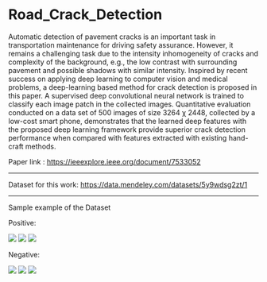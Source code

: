 # Road_Crack_Detection

Automatic detection of pavement cracks is an important task in transportation maintenance for driving safety assurance. However, it remains a challenging task due to the intensity inhomogeneity of cracks and complexity of the background, e.g., the low contrast with surrounding pavement and possible shadows with similar intensity. Inspired by recent success on applying deep learning to computer vision and medical problems, a deep-learning based method for crack detection is proposed in this paper. A supervised deep convolutional neural network is trained to classify each image patch in the collected images. Quantitative evaluation conducted on a data set of 500 images of size 3264 χ 2448, collected by a low-cost smart phone, demonstrates that the learned deep features with the proposed deep learning framework provide superior crack detection performance when compared with features extracted with existing hand-craft methods.

Paper link : https://ieeexplore.ieee.org/document/7533052

---

Dataset for this work: https://data.mendeley.com/datasets/5y9wdsg2zt/1

---

Sample example of the Dataset

Positive:

<img src="https://github.com/Shakib-IO/Road_Crack_Detection/blob/main/Dataset/Positive/00460.jpg">
<img src="https://github.com/Shakib-IO/Road_Crack_Detection/blob/main/Dataset/Positive/00461.jpg">
<img src="https://github.com/Shakib-IO/Road_Crack_Detection/blob/main/Dataset/Positive/00462.jpg">

Negative:

<img src="https://github.com/Shakib-IO/Road_Crack_Detection/blob/main/Dataset/Negative/01684.jpg">
<img src="https://github.com/Shakib-IO/Road_Crack_Detection/blob/main/Dataset/Negative/01685.jpg">
<img src="https://github.com/Shakib-IO/Road_Crack_Detection/blob/main/Dataset/Negative/01686.jpg">
